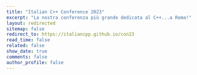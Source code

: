 ```yaml
---
title: "Italian C++ Conference 2023"
excerpt: "La nostra conferenza più grande dedicata al C++...a Roma!"
layout: redirected
sitemap: false
redirect_to: https://italiancpp.github.io/con23
read_time: false
related: false
show_date: true
comments: false
author_profile: false
---
```

